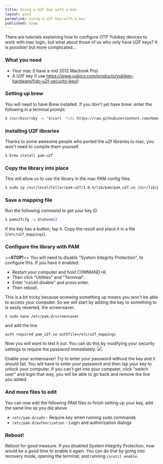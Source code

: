 ```yaml
---
title: Using a U2F key with a mac
layout: post
permalink: using-a-u2f-key-with-a-mac
published: true
---
```

There are tutorials explaining how to configure OTP Yubikey devices to work with mac login, but what about those of us who only have U2F keys? It is possible! but more complicated...


### What you need
* Your mac (I have a mid 2012 Macbook Pro)
* A U2F key (I use https://www.yubico.com/products/yubikey-hardware/fido-u2f-security-key/)

### Setting up brew
You will need to have Brew installed. If you don't yet have brew: enter the following in a terminal prompt.

```sh
$ /usr/bin/ruby -e "$(curl -fsSL https://raw.githubusercontent.com/Homebrew/install/master/install)"
```

### Installing U2F libraries
Thanks to some awesome people who ported the u2f libraries to mac, you won't need to compile them yourself. 

```sh
$ brew install pam-u2f
```

### Copy the library into place
This will allow us to use the library in the mac PAM config files.
```sh 
$ sudo cp /usr/local/Cellar/pam-u2f/1.0.4/lib/pam/pam_u2f.so /usr/lib/pam/pam_u2f.so
```

### Save a mapping file
Run the following command to get your key ID
```sh
$ pamu2fcfg -u $(whoami)
```
If the key has a button, tap it. Copy the result and place it in a file (`/etc/u2f_mappings`).

### Configure the library with PAM

==**STOP!**== You will need to disable "System Integrity Protection", to configure this. If you have it enabled:

* Restart your computer and hold COMMAND+R. 
* Then click "Utilities" and "Terminal". 
* Enter "csrutil disable" and press enter. 
* Then reboot.

This is a bit tricky because screwing something up means you won't be able to access your computer. So we will start by adding the key to something to is easily reverted, the screensaver.

```sh
$ sudo nano /etc/pam.d/screensaver
```
and add the line

```
auth required pam_u2f.so authfile=/etc/u2f_mappings
```
Now you will want to test it out. You can do this by modifying your security settings to require the password immediately.
![](https://blog.avisi.nl/wp-content/uploads/2014/03/screensaver-300x243.jpg)

Enable your screensaver! Try to enter your password without the key and it should fail. You will have to enter your password and then tap your key to unlock your computer. If you can't get into your computer, click "switch user" and login that way, you will be able to go back and remove the line you added.

### And more files to edit
You can now edit the following PAM files to finish setting up your key, add the same line as you did above

* `/etc/pam.d/sudo` - Require key when running sudo commands
* `/etc/pam.d/authorization` - Login and authorization dialogs

### Reboot!
Reboot for good measure. If you disabled System Integrity Protection, now would be a good time to enable it again. You can do that by going into recovery mode, opening the terminal, and running `csrutil enable`. 